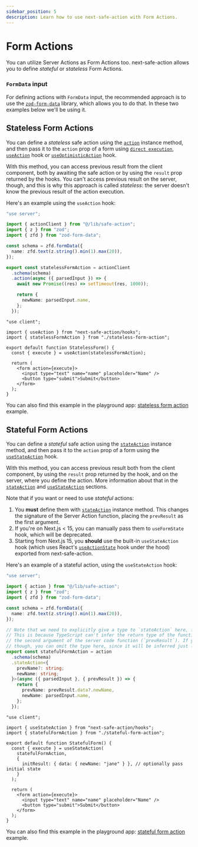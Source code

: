 ```yaml
---
sidebar_position: 5
description: Learn how to use next-safe-action with Form Actions.
---
```


# Form Actions

You can utilize Server Actions as Form Actions too. next-safe-action allows you to define _stateful_ or _stateless_ Form Actions.

### `FormData` input

For defining actions with `FormData` input, the recommended approach is to use the [`zod-form-data`](https://www.npmjs.com/package/zod-form-data) library, which allows you to do that. In these two examples below we'll be using it.

## Stateless Form Actions

You can define a _stateless_ safe action using the [`action`](/docs/safe-action-client/instance-methods#action--stateaction) instance method, and then pass it to the `action` prop of a form using [`direct execution`](/docs/execution/direct-execution), [`useAction`](/docs/execution/hooks/useaction) hook or [`useOptimisticAction`](/docs/execution/hooks/useoptimisticaction) hook.

With this method, you can access previous result from the client component, both by awaiting the safe action or by using the `result` prop returned by the hooks. You can't access previous result on the server, though, and this is why this approach is called _stateless_: the server doesn't know the previous result of the action execution.

Here's an example using the `useAction` hook:

```typescript title="stateless-form-action.ts"
"use server";

import { actionClient } from "@/lib/safe-action";
import { z } from "zod";
import { zfd } from "zod-form-data";

const schema = zfd.formData({
  name: zfd.text(z.string().min(1).max(20)),
});

export const statelessFormAction = actionClient
  .schema(schema)
  .action(async ({ parsedInput }) => {
    await new Promise((res) => setTimeout(res, 1000));

    return {
      newName: parsedInput.name,
    };
  });
```

```tsx title="stateless-form.tsx"
"use client";

import { useAction } from "next-safe-action/hooks";
import { statelessFormAction } from "./stateless-form-action";

export default function StatelessForm() {
  const { execute } = useAction(statelessFormAction);

  return (
    <form action={execute}>
      <input type="text" name="name" placeholder="Name" />
      <button type="submit">Submit</button>
    </form>
  );
}
```

You can also find this example in the playground app: [stateless form action](https://github.com/TheEdoRan/next-safe-action/tree/main/apps/playground/src/app/(examples)/stateless-form) example.

## Stateful Form Actions

You can define a _stateful_ safe action using the [`stateAction`](/docs/safe-action-client/instance-methods#action--stateaction) instance method, and then pass it to the `action` prop of a form using the [`useStateAction`](/docs/execution/hooks/usestateaction) hook.

With this method, you can access previous result both from the client component, by using the `result` prop returned by the hook, and on the server, where you define the action. More information about that in the [`stateAction`](/docs/safe-action-client/instance-methods#action--stateaction) and [`useStateAction`](/docs/execution/hooks/usestateaction) sections.



Note that if you want or need to use _stateful_ actions:
1. You **must** define them with [`stateAction`](/docs/safe-action-client/instance-methods#action--stateaction) instance method. This changes the signature of the Server Action function, placing the `prevResult` as the first argument.
2. If you're on Next.js < 15, you can manually pass them to `useFormState` hook, which will be deprecated.
3. Starting from Next.js 15, you **should** use the built-in `useStateAction` hook (which uses React's [`useActionState`](https://react.dev/reference/react/useActionState) hook under the hood) exported from next-safe-action.

Here's an example of a stateful action, using the `useStateAction` hook:

```typescript title="stateful-form-action.ts"
"use server";

import { action } from "@/lib/safe-action";
import { z } from "zod";
import { zfd } from "zod-form-data";

const schema = zfd.formData({
  name: zfd.text(z.string().min(1).max(20)),
});

// Note that we need to explicitly give a type to `stateAction` here, for its return object.
// This is because TypeScript can't infer the return type of the function and then "pass it" to
// the second argument of the server code function (`prevResult`). If you don't need to access `prevResult`,
// though, you can omit the type here, since it will be inferred just like with `action` method.
export const statefulFormAction = action
  .schema(schema)
  .stateAction<{
    prevName?: string;
    newName: string;
  }>(async ({ parsedInput }, { prevResult }) => {
    return {
      prevName: prevResult.data?.newName,
      newName: parsedInput.name,
    };
  });
```

```tsx title="stateful-form.tsx"
"use client";

import { useStateAction } from "next-safe-action/hooks";
import { statefulFormAction } from "./stateful-form-action";

export default function StatefulForm() {
  const { execute } = useStateAction(
    statefulFormAction,
    {
      initResult: { data: { newName: "jane" } }, // optionally pass initial state
    }
  );

  return (
    <form action={execute}>
      <input type="text" name="name" placeholder="Name" />
      <button type="submit">Submit</button>
    </form>
  );
}
```

You can also find this example in the playground app: [stateful form action](https://github.com/TheEdoRan/next-safe-action/tree/main/apps/playground/src/app/(examples)/stateful-form) example.